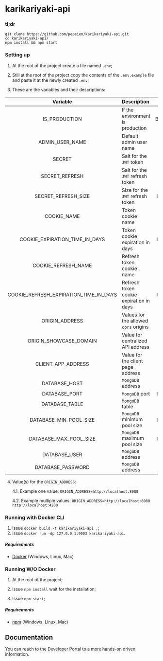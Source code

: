 # karikariyaki-api

### tl;dr

```
git clone https://github.com/pepeien/karikariyaki-api.git
cd karikariyaki-api/
npm install && npm start
```

### Setting up

1. At the root of the project create a file named `.env`;

2. Still at the root of the project copy the contents of the `.env.example` file and paste it at the newly created `.env`;

3. These are the variables and their descriptions:

|                Variable                | Description                             |  Type   |                   Default                   | Required |
| :------------------------------------: | :-------------------------------------- | :-----: | :-----------------------------------------: | :------: |
|             IS_PRODUCTION              | If the environment is production        | Boolean |                                             |    ✅    |
|            ADMIN_USER_NAME             | Default admin user name                 | String  |                                             |    ✅    |
|                 SECRET                 | Salt for the `JWT` token                | String  |                                             |    ✅    |
|             SECRET_REFRESH             | Salt for the `JWT` refresh token        | String  |                                             |    ✅    |
|          SECRET_REFRESH_SIZE           | Size for the `JWT` refresh token        | Integer |                                             |    ✅    |
|              COOKIE_NAME               | Token cookie name                       | String  |                                             |    ✅    |
|     COOKIE_EXPIRATION_TIME_IN_DAYS     | Token cookie expiration in days         | Integer |                                             |    ✅    |
|          COOKIE_REFRESH_NAME           | Refresh token cookie name               | String  |                                             |    ✅    |
| COOKIE_REFRESH_EXPIRATION_TIME_IN_DAYS | Refresh token cookie expiration in days | Integer |                                             |    ✅    |
|             ORIGIN_ADDRESS             | Values for the allowed `cors` origins   | String  | http://localhost:3000 http://localhost:8080 |          |
|         ORIGIN_SHOWCASE_DOMAIN         | Value for centralized API address       | String  |                                             |          |
|           CLIENT_APP_ADDRESS           | Value for the client page address       | String  |                                             |    ✅    |
|             DATABASE_HOST              | `MongoDB` address                       | String  |                  127.0.0.1                  |          |
|             DATABASE_PORT              | `MongoDB` port                          | Integer |                    27017                    |          |
|             DATABASE_TABLE             | `MongoDB` table                         | String  |                karikariyaki                 |          |
|         DATABASE_MIN_POOL_SIZE         | `MongoDB` minimum pool size             | Integer |                      5                      |          |
|         DATABASE_MAX_POOL_SIZE         | `MongoDB` maximum pool size             | Integer |                     15                      |          |
|             DATABASE_USER              | `MongoDB` address                       | String  |                                             |          |
|           DATABASE_PASSWORD            | `MongoDB` address                       | String  |                                             |          |

4. Value(s) for the `ORIGIN_ADDRESS`:

    4.1. Example one value: `ORIGIN_ADDRESS=http://localhost:8080`

    4.2. Example multiple values: `ORIGIN_ADDRESS=http://localhost:8080 http://localhost:4200`

### Running with Docker CLI

1. Issue `docker build -t karikariyaki-api .`;
2. Issue `docker run -dp 127.0.0.1:9003 karikariyaki-api`.

##### Requirements

-   [Docker](https://docs.docker.com/engine/install) (Windows, Linux, Mac)

### Running W/O Docker

1. At the root of the project;

2. Issue `npm install` wait for the installation;

3. Issue `npm start`;

##### Requirements

-   [npm](https://nodejs.org/en/download/package-manager) (Windows, Linux, Mac)

## Documentation

You can reach to the [Developer Portal](https://api.erickfrederick.com/#/service/karikariyaki) to a more hands-on driven information.
